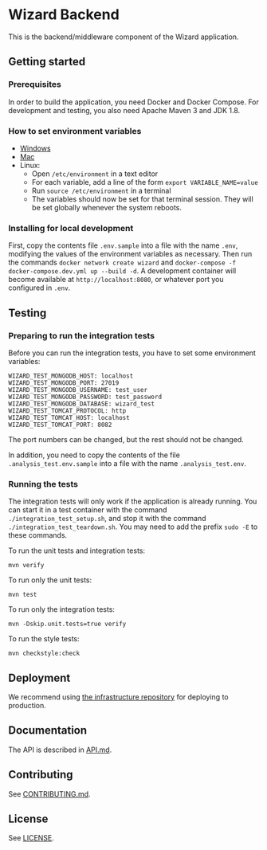 # Wizard Backend
This is the backend/middleware component of the Wizard application.

## Getting started
### Prerequisites
In order to build the application, you need Docker and Docker Compose. For development and testing, you also need Apache Maven 3 and JDK 1.8.

### How to set environment variables
- [Windows](https://www.techjunkie.com/environment-variables-windows-10/)
- [Mac](https://apple.stackexchange.com/questions/106778)
- Linux:
    - Open `/etc/environment` in a text editor
    - For each variable, add a line of the form `export VARIABLE_NAME=value`
    - Run `source /etc/environment` in a terminal
    - The variables should now be set for that terminal session.
    They will be set globally whenever the system reboots. 

### Installing for local development
First, copy the contents file `.env.sample` into a file with the name `.env`, modifying the values of the environment variables as necessary. Then run the commands `docker network create wizard` and `docker-compose -f docker-compose.dev.yml up --build -d`. A development container will become available at `http://localhost:8080`, or whatever port you configured in `.env`.

## Testing
### Preparing to run the integration tests
Before you can run the integration tests, you have to set some environment variables:

```
WIZARD_TEST_MONGODB_HOST: localhost
WIZARD_TEST_MONGODB_PORT: 27019
WIZARD_TEST_MONGODB_USERNAME: test_user
WIZARD_TEST_MONGODB_PASSWORD: test_password
WIZARD_TEST_MONGODB_DATABASE: wizard_test
WIZARD_TEST_TOMCAT_PROTOCOL: http
WIZARD_TEST_TOMCAT_HOST: localhost
WIZARD_TEST_TOMCAT_PORT: 8082

```

The port numbers can be changed, but the rest should not be changed.

In addition, you need to copy the contents of the file `.analysis_test.env.sample` into a file with the name `.analysis_test.env`.

### Running the tests
The integration tests will only work if the application is already running. You can start it in a test container
with the command `./integration_test_setup.sh`, and stop it with the command `./integration_test_teardown.sh`.
You may need to add the prefix `sudo -E` to these commands.

To run the unit tests and integration tests:

```console
mvn verify

```

To run only the unit tests:

```console
mvn test

```

To run only the integration tests:

```console
mvn -Dskip.unit.tests=true verify

```

To run the style tests:

```console
mvn checkstyle:check

```

## Deployment
We recommend using [the infrastructure repository](https://github.com/histographer/infrastructure) for deploying to production.

## Documentation
The API is described in [API.md](API.md).

## Contributing
See [CONTRIBUTING.md](CONTRIBUTING.md).

## License
See [LICENSE](LICENSE).
